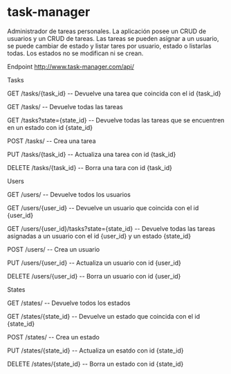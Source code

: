# task-manager
Administrador de tareas personales. La aplicación posee un CRUD de usuarios y un CRUD de tareas. Las tareas se pueden asignar a un usuario, se puede cambiar de estado y listar tares por usuario, estado o listarlas todas.
Los estados no se modifican ni se crean.

Endpoint
http://www.task-manager.com/api/

Tasks

GET  /tasks/{task_id}         -- Devuelve una tarea que coincida con el id {task_id}

GET  /tasks/                  -- Devuelve todas las tareas

GET  /tasks?state={state_id}  -- Devuelve todas las tareas que se encuentren en un estado con id {state_id}

POST /tasks/                  -- Crea una tarea

PUT  /tasks/{task_id}         -- Actualiza una tarea con id {task_id}

DELETE  /tasks/{task_id}       -- Borra una tara con id {task_id}


Users

GET  /users/            -- Devuelve todos los usuarios

GET  /users/{user_id}   -- Devuelve un usuario que coincida con el id {user_id}

GET  /users/{user_id}/tasks?state={state_id}  -- Devuelve todas las tareas asignadas a un usuario con el id {user_id} y un estado {state_id}

POST /users/            -- Crea un usuario

PUT /users/{user_id}    -- Actualiza un usuario con id {user_id}

DELETE /users/{user_id} -- Borra un usuario con id {user_id}

States

GET  /states/            -- Devuelve todos los estados

GET  /states/{state_id}   -- Devuelve un estado que coincida con el id {state_id}

POST /states/            -- Crea un estado

PUT /states/{state_id}    -- Actualiza un esatdo con id {state_id}

DELETE /states/{state_id} -- Borra un estado con id {state_id}

